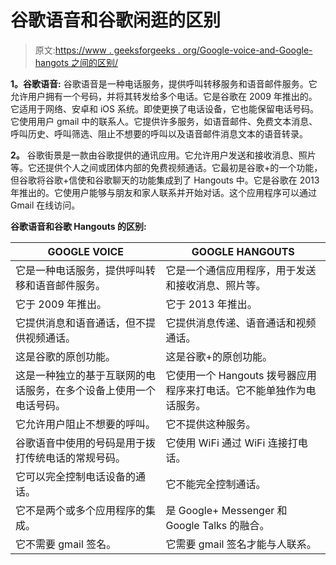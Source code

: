 # 谷歌语音和谷歌闲逛的区别

> 原文:[https://www . geeksforgeeks . org/Google-voice-and-Google-hangots 之间的区别/](https://www.geeksforgeeks.org/difference-between-google-voice-and-google-hangouts/)

**1。谷歌语音:**
谷歌语音是一种电话服务，提供呼叫转移服务和语音邮件服务。它允许用户拥有一个号码，并将其转发给多个电话。它是谷歌在 2009 年推出的。它适用于网络、安卓和 iOS 系统。即使更换了电话设备，它也能保留电话号码。它使用用户 gmail 中的联系人。它提供许多服务，如语音邮件、免费文本消息、呼叫历史、呼叫筛选、阻止不想要的呼叫以及语音邮件消息文本的语音转录。

**2。**
谷歌街景是一款由谷歌提供的通讯应用。它允许用户发送和接收消息、照片等。它还提供个人之间或团体内部的免费视频通话。它最初是谷歌+的一个功能，但谷歌将谷歌+信使和谷歌聊天的功能集成到了 Hangouts 中。它是谷歌在 2013 年推出的。它使用户能够与朋友和家人联系并开始对话。这个应用程序可以通过 Gmail 在线访问。

**谷歌语音和谷歌 Hangouts 的区别:**

<center>

| GOOGLE VOICE | GOOGLE HANGOUTS |
| --- | --- |
| 它是一种电话服务，提供呼叫转移和语音邮件服务。 | 它是一个通信应用程序，用于发送和接收消息、照片等。 |
| 它于 2009 年推出。 | 它于 2013 年推出。 |
| 它提供消息和语音通话，但不提供视频通话。 | 它提供消息传递、语音通话和视频通话。 |
| 这是谷歌的原创功能。 | 这是谷歌+的原创功能。 |
| 这是一种独立的基于互联网的电话服务，在多个设备上使用一个电话号码。 | 它使用一个 Hangouts 拨号器应用程序来打电话。它不能单独作为电话服务。 |
| 它允许用户阻止不想要的呼叫。 | 它不提供这种服务。 |
| 谷歌语音中使用的号码是用于拨打传统电话的常规号码。 | 它使用 WiFi 通过 WiFi 连接打电话。 |
| 它可以完全控制电话设备的通话。 | 它不能完全控制通话。 |
| 它不是两个或多个应用程序的集成。 | 是 Google+ Messenger 和 Google Talks 的融合。 |
| 它不需要 gmail 签名。 | 它需要 gmail 签名才能与人联系。 |

</center>